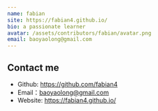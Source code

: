 ```yaml
---
name: fabian
site: https://fabian4.github.io/
bio: a passionate learner
avatar: /assets/contributors/fabian/avatar.png
email: baoyaolong@gmail.com
---
```


## Contact me

- Github: <https://github.com/fabian4>
- Email：<baoyaolong@gmail.com>
- Website: <https://fabian4.github.io/>


